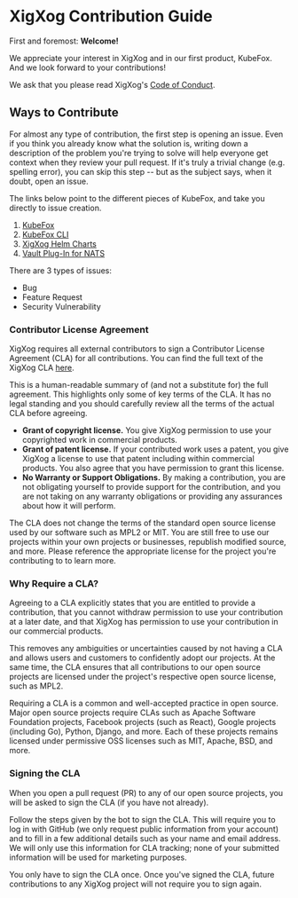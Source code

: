 # XigXog Contribution Guide

First and foremost: **Welcome!**

We appreciate your interest in XigXog and in our first product, KubeFox.  And we look forward to your contributions!

We ask that you please read XigXog's [Code of Conduct](https://github.com/xigxog/.github/blob/main/CODE_OF_CONDUCT.md).


## Ways to Contribute

For almost any type of contribution, the first step is opening an issue. Even if you think you already know what the solution is, writing down a description of the problem you're trying to solve will help everyone get context when they review your pull request. If it's truly a trivial change (e.g. spelling error), you can skip this step -- but as the subject says, when it doubt, open an issue.

The links below point to the different pieces of KubeFox, and take you directly to issue creation.

1. [KubeFox](https://github.com/xigxog/kubefox/issues/new/choose)
1. [KubeFox CLI](https://github.com/xigxog/kubefox-cli/issues/new/choose)
1. [XigXog Helm Charts](https://github.com/xigxog/helm-charts/issues/new/choose)
1. [Vault Plug-In for NATS](https://github.com/xigxog/vault-plugin-nats/issues/new/choose)

There are 3 types of issues:

- Bug
- Feature Request
- Security Vulnerability 


### Contributor License Agreement

XigXog requires all external contributors to sign a Contributor License Agreement (CLA) for all contributions.  You can find the full text of the XigXog CLA [here](https://github.com/xigxog/.github/blob/main/CLA.md).

This is a human-readable summary of (and not a substitute for) the full agreement. This highlights only some of key terms of the CLA. It has no legal standing and you should carefully review all the terms of the actual CLA before agreeing.

- **Grant of copyright license.**  You give XigXog permission to use your copyrighted work in commercial products.
- **Grant of patent license.** If your contributed work uses a patent, you give XigXog a license to use that patent including within commercial products. You also agree that you have permission to grant this license.
- **No Warranty or Support Obligations.** By making a contribution, you are not obligating yourself to provide support for the contribution, and you are not taking on any warranty obligations or providing any assurances about how it will perform.
  
The CLA does not change the terms of the standard open source license used by our software such as MPL2 or MIT. You are still free to use our projects within your own projects or businesses, republish modified source, and more. Please reference the appropriate license for the project you're contributing to to learn more.

### Why Require a CLA?

Agreeing to a CLA explicitly states that you are entitled to provide a contribution, that you cannot withdraw permission to use your contribution at a later date, and that XigXog has permission to use your contribution in our commercial products.

This removes any ambiguities or uncertainties caused by not having a CLA and allows users and customers to confidently adopt our projects. At the same time, the CLA ensures that all contributions to our open source projects are licensed under the project's respective open source license, such as MPL2.

Requiring a CLA is a common and well-accepted practice in open source. Major open source projects require CLAs such as Apache Software Foundation projects, Facebook projects (such as React), Google projects (including Go), Python, Django, and more. Each of these projects remains licensed under permissive OSS licenses such as MIT, Apache, BSD, and more.

### Signing the CLA

When you open a pull request (PR) to any of our open source projects, you will be asked to sign the CLA (if you have not already). 

Follow the steps given by the bot to sign the CLA. This will require you to log in with GitHub (we only request public information from your account) and to fill in a few additional details such as your name and email address. We will only use this information for CLA tracking; none of your submitted information will be used for marketing purposes.

You only have to sign the CLA once. Once you've signed the CLA, future contributions to any XigXog project will not require you to sign again.


